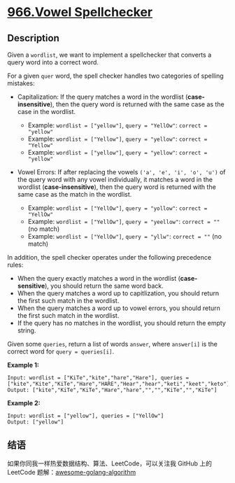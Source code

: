 # [966.Vowel Spellchecker][title]

## Description

Given a `wordlist`, we want to implement a spellchecker that converts a query word into a correct word.

For a given `quer` word, the spell checker handles two categories of spelling mistakes:

- Capitalization: If the query matches a word in the wordlist (**case-insensitive**), then the query word is returned with the same case as the case in the wordlist.

    - Example: `wordlist = ["yellow"]`, `query = "YellOw"`: `correct = "yellow"`
    - Example: `wordlist = ["Yellow"]`, `query = "yellow"`: `correct = "Yellow"`
    - Example: `wordlist = ["yellow"]`, `query = "yellow"`: `correct = "yellow"`

- Vowel Errors: If after replacing the vowels `('a', 'e', 'i', 'o', 'u')` of the query word with any vowel individually, it matches a word in the wordlist (**case-insensitive**), then the query word is returned with the same case as the match in the wordlist.

    - Example: `wordlist = ["YellOw"]`, `query = "yollow"`: `correct = "YellOw"`
    - Example: `wordlist = ["YellOw"]`, `query = "yeellow"`: `correct = ""` (no match)
    - Example: `wordlist = ["YellOw"]`, `query = "yllw"`: `correct = ""` (no match)

In addition, the spell checker operates under the following precedence rules:

- When the query exactly matches a word in the wordlist (**case-sensitive**), you should return the same word back.
- When the query matches a word up to capitlization, you should return the first such match in the wordlist.
- When the query matches a word up to vowel errors, you should return the first such match in the wordlist.
- If the query has no matches in the wordlist, you should return the empty string.

Given some `queries`, return a list of words `answer`, where `answer[i]` is the correct word for `query = queries[i]`.

**Example 1:**

```
Input: wordlist = ["KiTe","kite","hare","Hare"], queries = ["kite","Kite","KiTe","Hare","HARE","Hear","hear","keti","keet","keto"]
Output: ["kite","KiTe","KiTe","Hare","hare","","","KiTe","","KiTe"]
```

**Example 2:**

```
Input: wordlist = ["yellow"], queries = ["YellOw"]
Output: ["yellow"]
```

## 结语

如果你同我一样热爱数据结构、算法、LeetCode，可以关注我 GitHub 上的 LeetCode 题解：[awesome-golang-algorithm][me]

[title]: https://leetcode.com/problems/vowel-spellchecker/
[me]: https://github.com/kylesliu/awesome-golang-algorithm
